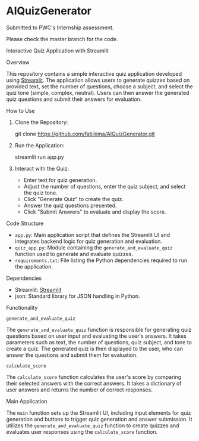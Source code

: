 # AIQuizGenerator
Submitted to PWC's Internship assessment. 

Please check the master branch for the code.

Interactive Quiz Application with Streamlit

Overview

This repository contains a simple interactive quiz application developed using [Streamlit](https://www.streamlit.io/). The application allows users to generate quizzes based on provided text, set the number of questions, choose a subject, and select the quiz tone (simple, complex, neutral). Users can then answer the generated quiz questions and submit their answers for evaluation.

How to Use

1. Clone the Repository: 
   
   git clone https://github.com/fatiiiiima/AIQuizGenerator.git
    

2. Run the Application:
   
   streamlit run app.py
   

3. Interact with the Quiz:
   - Enter text for quiz generation.
   - Adjust the number of questions, enter the quiz subject, and select the quiz tone.
   - Click "Generate Quiz" to create the quiz.
   - Answer the quiz questions presented.
   - Click "Submit Answers" to evaluate and display the score.

Code Structure

- `app.py`: Main application script that defines the Streamlit UI and integrates backend logic for quiz generation and evaluation.
- `quiz_app.py`: Module containing the `generate_and_evaluate_quiz` function used to generate and evaluate quizzes.
- `requirements.txt`: File listing the Python dependencies required to run the application.

Dependencies

- Streamlit: [Streamlit](https://www.streamlit.io/)
- json: Standard library for JSON handling in Python.

Functionality

`generate_and_evaluate_quiz`

The `generate_and_evaluate_quiz` function is responsible for generating quiz questions based on user input and evaluating the user's answers. It takes parameters such as text, the number of questions, quiz subject, and tone to create a quiz. The generated quiz is then displayed to the user, who can answer the questions and submit them for evaluation.

`calculate_score`

The `calculate_score` function calculates the user's score by comparing their selected answers with the correct answers. It takes a dictionary of user answers and returns the number of correct responses.

Main Application

The `main` function sets up the Streamlit UI, including input elements for quiz generation and buttons to trigger quiz generation and answer submission. It utilizes the `generate_and_evaluate_quiz` function to create quizzes and evaluates user responses using the `calculate_score` function.

